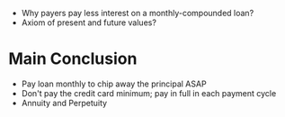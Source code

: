 * Why payers pay less interest on a monthly-compounded loan?
* Axiom of present and future values?

# Main Conclusion
* Pay loan monthly to chip away the principal ASAP
* Don't pay the credit card minimum; pay in full in each payment cycle
* Annuity and Perpetuity

